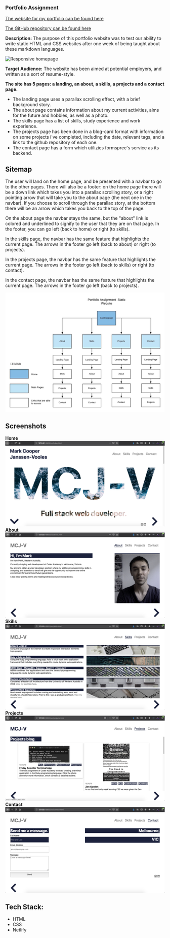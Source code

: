 ### Portfolio Assignment

[The website for my portfolio can be found here](https://markcooperjanssen-vooles.netlify.com/ "Portfolio Assignment Link")

[The GitHub repository can be found here](https://github.com/Mark-Cooper-Janssen-Vooles/02_portfolio_site "GitHub repository Link")

**Description:** The purpose of this portfolio website was to test our ability to write static HTML and CSS websites after one week of being taught about these markdown languages. 

![Responsive homepage](./docs/responsive_gif.gif "Responsive homepage")

**Target Audience:** The website has been aimed at potential employers, and written as a sort of resume-style. 

**The site has 5 pages: a landing, an about, a skills, a projects and a contact page.**
* The landing page uses a parallax scrolling effect, with a brief background story. 
* The about page contains information about my current activities, aims for the future and hobbies, as well as a photo. 
* The skills page has a list of skills, study experience and work experience. 
* The projects page has been done in a blog-card format with information on some projects i've completed, including the date, relevant tags, and a link to the github repository of each one. 
* The contact page has a form which utilizies formspree's service as its backend.  

## Sitemap
The user will land on the home page, and be presented with a navbar to go to the other pages. There will also be a footer: on the home page there will be a down link which takes you into a parallax scrolling story, or a right pointing arrow that will take you to the about page (the next one in the navbar). If you choose to scroll through the parallax story, at the bottom there will be an arrow which takes you back to the top of the page. 

On the about page the navbar stays the same, but the "about" link is colored and underlined to signify to the user that they are on that page. In the footer, you can go left (back to home) or right (to skills).

In the skills page, the navbar has the same feature that highlights the current page. The arrows in the footer go left (back to about) or right (to projects).

In the projects page, the navbar has the same feature that highlights the current page. The arrows in the footer go left (back to skills) or right (to contact).

In the contact page, the navbar has the same feature that highlights the current page. The arrows in the footer go left (back to projects).

![Sitemap](./docs/sitemap.jpeg "Sitemap")

## Screenshots 

**Home**
![Home](./docs/home.png "Home")
**About**
![About](./docs/about.png "About")
**Skills**
![Skills](./docs/skills.png "Skills")
**Projects**
![Projects](./docs/projects.png "Projects")
**Contact**
![Contact](./docs/contact.png "Contact")

## Tech Stack:
* HTML
* CSS
* Netlify